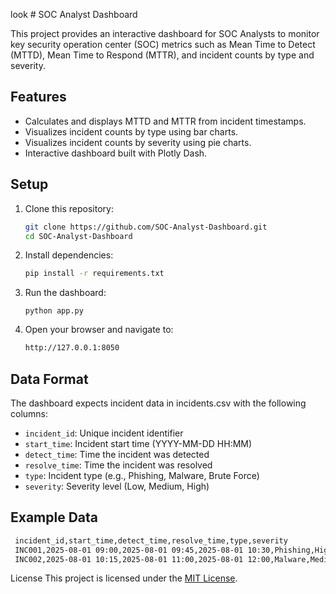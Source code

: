 look # SOC Analyst Dashboard

This project provides an interactive dashboard for SOC Analysts to monitor key security operation center (SOC) metrics such as Mean Time to Detect (MTTD), Mean Time to Respond (MTTR), and incident counts by type and severity.

## Features

- Calculates and displays MTTD and MTTR from incident timestamps.
- Visualizes incident counts by type using bar charts.
- Visualizes incident counts by severity using pie charts.
- Interactive dashboard built with Plotly Dash.

## Setup

1. Clone this repository:

    ```bash
    git clone https://github.com/SOC-Analyst-Dashboard.git
    cd SOC-Analyst-Dashboard
2. Install dependencies:

   ```bash
   pip install -r requirements.txt
3. Run the dashboard:

   ```bashe
   python app.py
4. Open your browser and navigate to:

   ```bash
   http://127.0.0.1:8050
## Data Format
The dashboard expects incident data in incidents.csv with the following columns:

- `incident_id`: Unique incident identifier
- `start_time`: Incident start time (YYYY-MM-DD HH:MM)
- `detect_time`: Time the incident was detected
- `resolve_time`: Time the incident was resolved
- `type`: Incident type (e.g., Phishing, Malware, Brute Force)
- `severity`: Severity level (Low, Medium, High)

## Example Data

   ```bash
    incident_id,start_time,detect_time,resolve_time,type,severity
    INC001,2025-08-01 09:00,2025-08-01 09:45,2025-08-01 10:30,Phishing,High
    INC002,2025-08-01 10:15,2025-08-01 11:00,2025-08-01 12:00,Malware,Medium
   ```

License
This project is licensed under the [MIT License](LICENSE).
